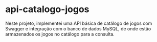 # api-catalogo-jogos
Neste projeto, implementei uma API básica de catálogo de jogos com Swagger e integração com o banco de dados MySQL, de onde estão armazenados os jogos no catálogo para a consulta.
